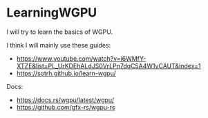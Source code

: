 # LearningWGPU
I will try to learn the basics of WGPU.

I think I will mainly use these guides:
- https://www.youtube.com/watch?v=i6WMfY-XTZE&list=PL_UrKDEhALdJS0VrLPn7dqC5A4W1vCAUT&index=1
- https://sotrh.github.io/learn-wgpu/

Docs:
- https://docs.rs/wgpu/latest/wgpu/
- https://github.com/gfx-rs/wgpu-rs
